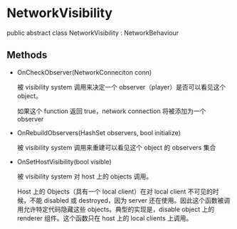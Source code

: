 # NetworkVisibility

public abstract class NetworkVisibility : NetworkBehaviour

## Methods

- OnCheckObserver(NetworkConneciton conn)

  被 visibility system 调用来决定一个 observer（player）是否可以看见这个 object。

  如果这个 function 返回 true，network connection 将被添加为一个 observer

- OnRebuildObservers(HashSet<NetworkConnection> observers, bool initialize)

  被 visibility system 调用来重建可以看见这个 object 的 observers 集合

- OnSetHostVisibility(bool visible)

  被 visibility system 对 host 上的 objects 调用。

  Host 上的 Objects（具有一个 local client）在对 local client 不可见的时候，不能 disabled 或 destroyed，因为 server 还在使用。因此这个函数被调用允许特定代码隐藏这些 objects。典型的实现是，disable object 上的 renderer 组件。这个函数只在 host 上的 local clients 上调用。
  